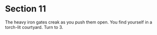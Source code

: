 # Section 11

The heavy iron gates creak as you push them open.
You find yourself in a torch-lit courtyard. Turn to 3.